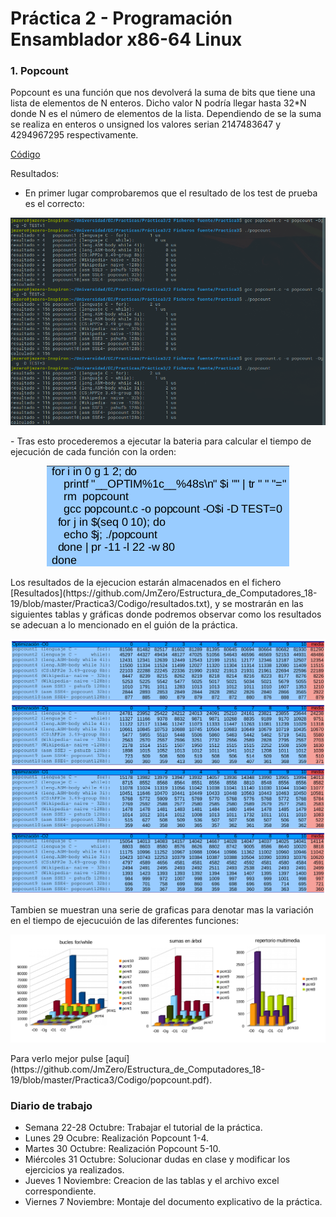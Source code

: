 # Práctica 2 - Programación Ensamblador x86-64 Linux


### 1. Popcount
Popcount es una función que nos devolverá la suma de bits que tiene una lista de elementos de N enteros. Dicho valor N podría llegar hasta 32*N donde N es el número de elementos de la lista. Dependiendo de se la suma se realiza en enteros o unsigned los valores serian 2147483647 y 4294967295 respectivamente.

[Código](https://github.com/JmZero/Estructura_de_Computadores_18-19/blob/master/Practica3/Codigo/popcount.c)

Resultados:
- En primer lugar comprobaremos que el resultado de los test de prueba es el correcto:
<p align="center"> <img src="https://github.com/JmZero/Estructura_de_Computadores_18-19/blob/master/Practica3/img/test.png" title="test.png"> </p>
- Tras esto procederemos a ejecutar la bateria para calcular el tiempo de ejecución de cada función con la orden:
<p align="center"> <img src="https://github.com/JmZero/Estructura_de_Computadores_18-19/blob/master/Practica3/img/comando.png" title="comando.png"> </p>
Los resultados de la ejecucion estarán almacenados en el fichero [Resultados](https://github.com/JmZero/Estructura_de_Computadores_18-19/blob/master/Practica3/Codigo/resultados.txt), y se mostrarán en las siguientes tablas y gráficas donde podremos observar como los resultados se adecuan a lo mencionado en el guión de la práctica.
<p align="center"> <img src="https://github.com/JmZero/Estructura_de_Computadores_18-19/blob/master/Practica3/img/tablas.png" title="tablas.png"> </p>
Tambien se muestran una serie de graficas para denotar mas la variación en el tiempo de ejecucuión de las diferentes funciones:
<p align="center"> <img src="https://github.com/JmZero/Estructura_de_Computadores_18-19/blob/master/Practica3/img/graficas.png" title="graficas.png"> </p>
Para verlo mejor pulse [aquí](https://github.com/JmZero/Estructura_de_Computadores_18-19/blob/master/Practica3/Codigo/popcount.pdf).


### Diario de trabajo
- Semana 22-28 Octubre: Trabajar el tutorial de la práctica.
- Lunes 29 Ocubre: Realización Popcount 1-4.
- Martes 30 Octubre: Realización Popcount 5-10.
- Miércoles 31 Octubre: Solucionar dudas en clase y modificar los ejercicios ya realizados.
- Jueves 1 Noviembre: Creacion de las tablas y el archivo excel correspondiente.
- Viernes 7 Noviembre: Montaje del documento explicativo de la práctica.
